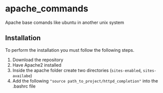 # apache_commands

Apache base comands like ubuntu in another unix system


## Installation

To perform the installation you must follow the following steps.

1. Download the repository
2. Have Apache2 installed
3. Inside the apache folder create two directories (`sites-enabled`, `sites-availabe`)
4. Add the following `"source path_to_project/httpd_completion"` into the .bashrc file